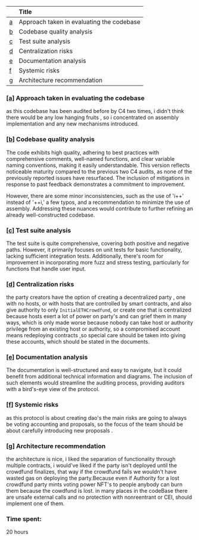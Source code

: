 
| |Title
|-|:-|
| [a](#a) | Approach taken in evaluating the codebase |
| [b](#b) | Codebase quality analysis |
| [c](#c) | Test suite analysis |
| [d](#d) | Centralization risks |
| [e](#e) | Documentation analysis | 
| [f](#f) | Systemic risks |
| [g](#g) | Architecture recommendation |

### <a href="#Summary">[a]</a><a name="#a"> Approach taken in evaluating the codebase

as this codebase has been audited before by C4 two times, i didn't think there would be any low hanging fruits , so i concentrated on assembly implementation and any new mechanisms introduced.

### <a href="#Summary">[b]</a><a name="#b"> Codebase quality analysis
    
The code exhibits high quality, adhering to best practices with comprehensive comments, well-named functions, and clear variable naming conventions, making it easily understandable. This version reflects noticeable maturity compared to the previous two C4 audits, as none of the previously reported issues have resurfaced. The inclusion of mitigations in response to past feedback demonstrates a commitment to improvement.

However, there are some minor inconsistencies, such as the use of 'i++' instead of '++i,' a few typos, and a recommendation to minimize the use of assembly. Addressing these nuances would contribute to further refining an already well-constructed codebase.    
    
### <a href="#Summary">[c]</a><a name="#c"> Test suite analysis
    
The test suite is quite comprehensive, covering both positive and negative paths. However, it primarily focuses on unit tests for basic functionality, lacking sufficient integration tests. Additionally, there's room for improvement in incorporating more fuzz and stress testing, particularly for functions that handle user input.

### <a href="#Summary">[d]</a><a name="#d"> Centralization risks

the party creators have the option of creating a decentralized party , one with no hosts, or with hosts that are controlled by smart contracts, and also give authority to only `InitialETHCrowdfund`, or create one that is centralized because hosts exert a lot of power on party's and can grief them in many ways, which is only made worse because nobody can take host or authority privilege from an existing host or authority, so a compromised account means redeploying contracts ,so special care should be taken into giving these accounts, which should be stated in the documents.
    
### <a href="#Summary">[e]</a><a name="#e"> Documentation analysis
    
The documentation is well-structured and easy to navigate, but it could benefit from additional technical information and diagrams. The inclusion of such elements would streamline the auditing process, providing auditors with a bird's-eye view of the protocol. 
    
### <a href="#Summary">[f]</a><a name="#f"> Systemic risks

as this protocol is about creating dao's the main risks are going to always be voting accounting and proposals, so the focus of the team should be about carefully introducing new proposals .
    
### <a href="#Summary">[g]</a><a name="#g"> Architecture recommendation

the architecture is nice, i liked the separation of functionality through multiple contracts, i would've liked if the party isn't deployed until the crowdfund finalizes, that way if the crowdfund fails we wouldn't have wasted gas on deploying the party.Because even if Authority for a lost crowdfund party mints voting power NFT's to people anybody can burn them because the cowdfund is lost.
in many places in the codeBase there are unsafe external calls and no protection with nonreentrant or CEI, should implement one of them.

### Time spent:
20 hours